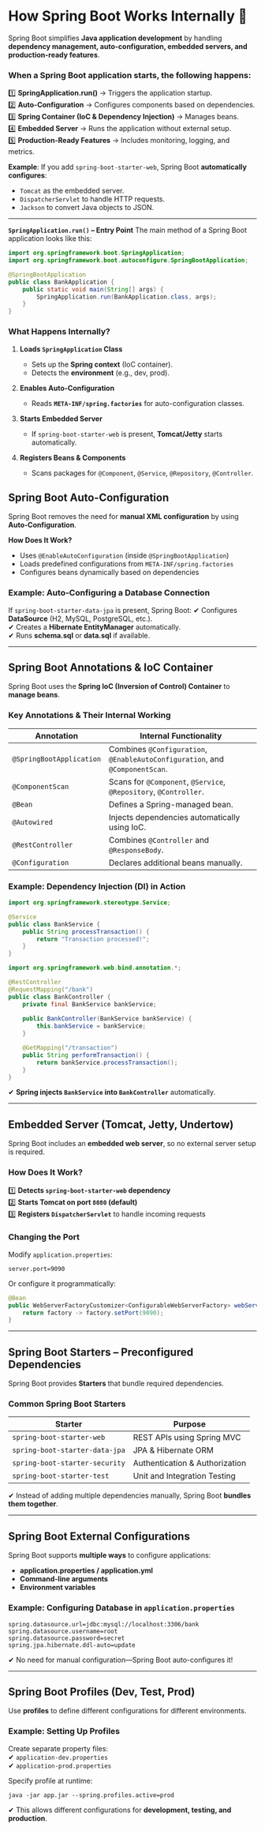 # **How Spring Boot Works Internally 🚀**

Spring Boot simplifies **Java application development** by handling **dependency management, auto-configuration, embedded servers, and production-ready features**.


### When a Spring Boot application starts, the following happens:

1️⃣ **SpringApplication.run()** → Triggers the application startup.  
2️⃣ **Auto-Configuration** → Configures components based on dependencies.  
3️⃣ **Spring Container (IoC & Dependency Injection)** → Manages beans.  
4️⃣ **Embedded Server** → Runs the application without external setup.  
5️⃣ **Production-Ready Features** → Includes monitoring, logging, and metrics.

**Example**: If you add `spring-boot-starter-web`, Spring Boot **automatically configures**:
- `Tomcat` as the embedded server.
- `DispatcherServlet` to handle HTTP requests.
- `Jackson` to convert Java objects to JSON.

---

**`SpringApplication.run()` – Entry Point**
The main method of a Spring Boot application looks like this:

```java
import org.springframework.boot.SpringApplication;
import org.springframework.boot.autoconfigure.SpringBootApplication;

@SpringBootApplication
public class BankApplication {
    public static void main(String[] args) {
        SpringApplication.run(BankApplication.class, args);
    }
}
```
### **What Happens Internally?**
1. **Loads `SpringApplication` Class**
    - Sets up the **Spring context** (IoC container).
    - Detects the **environment** (e.g., dev, prod).

2. **Enables Auto-Configuration**
    - Reads **`META-INF/spring.factories`** for auto-configuration classes.

3. **Starts Embedded Server**
    - If `spring-boot-starter-web` is present, **Tomcat/Jetty** starts automatically.

4. **Registers Beans & Components**
    - Scans packages for `@Component`, `@Service`, `@Repository`, `@Controller`.



## **Spring Boot Auto-Configuration**
Spring Boot removes the need for **manual XML configuration** by using **Auto-Configuration**.

**How Does It Work?**
- Uses `@EnableAutoConfiguration` (inside `@SpringBootApplication`)
- Loads predefined configurations from `META-INF/spring.factories`
- Configures beans dynamically based on dependencies

### **Example: Auto-Configuring a Database Connection**
If `spring-boot-starter-data-jpa` is present, Spring Boot:
✔ Configures **DataSource** (H2, MySQL, PostgreSQL, etc.).  
✔ Creates a **Hibernate EntityManager** automatically.  
✔ Runs **schema.sql** or **data.sql** if available.

---

## **Spring Boot Annotations & IoC Container**
Spring Boot uses the **Spring IoC (Inversion of Control) Container** to **manage beans**.

### **Key Annotations & Their Internal Working**
| Annotation | Internal Functionality |
|------------|-----------------------|
| `@SpringBootApplication` | Combines `@Configuration`, `@EnableAutoConfiguration`, and `@ComponentScan`. |
| `@ComponentScan` | Scans for `@Component`, `@Service`, `@Repository`, `@Controller`. |
| `@Bean` | Defines a Spring-managed bean. |
| `@Autowired` | Injects dependencies automatically using IoC. |
| `@RestController` | Combines `@Controller` and `@ResponseBody`. |
| `@Configuration` | Declares additional beans manually. |

### **Example: Dependency Injection (DI) in Action**
```java
import org.springframework.stereotype.Service;

@Service
public class BankService {
    public String processTransaction() {
        return "Transaction processed!";
    }
}
```

```java
import org.springframework.web.bind.annotation.*;

@RestController
@RequestMapping("/bank")
public class BankController {
    private final BankService bankService;
    
    public BankController(BankService bankService) {
        this.bankService = bankService;
    }

    @GetMapping("/transaction")
    public String performTransaction() {
        return bankService.processTransaction();
    }
}
```
✔ **Spring injects `BankService` into `BankController`** automatically.

---

## **Embedded Server (Tomcat, Jetty, Undertow)**
Spring Boot includes an **embedded web server**, so no external server setup is required.

### **How Does It Work?**
1️⃣ **Detects `spring-boot-starter-web` dependency**  
2️⃣ **Starts Tomcat on port `8080` (default)**  
3️⃣ **Registers `DispatcherServlet`** to handle incoming requests

### **Changing the Port**
Modify `application.properties`:
```properties
server.port=9090
```
Or configure it programmatically:
```java
@Bean
public WebServerFactoryCustomizer<ConfigurableWebServerFactory> webServerCustomizer() {
    return factory -> factory.setPort(9090);
}
```

---

## **Spring Boot Starters – Preconfigured Dependencies**
Spring Boot provides **Starters** that bundle required dependencies.

### **Common Spring Boot Starters**
| Starter | Purpose |
|---------|---------|
| `spring-boot-starter-web` | REST APIs using Spring MVC |
| `spring-boot-starter-data-jpa` | JPA & Hibernate ORM |
| `spring-boot-starter-security` | Authentication & Authorization |
| `spring-boot-starter-test` | Unit and Integration Testing |

✔ Instead of adding multiple dependencies manually, Spring Boot **bundles them together**.

---


## **Spring Boot External Configurations**
Spring Boot supports **multiple ways** to configure applications:
- **application.properties / application.yml**
- **Command-line arguments**
- **Environment variables**

### **Example: Configuring Database in `application.properties`**
```properties
spring.datasource.url=jdbc:mysql://localhost:3306/bank
spring.datasource.username=root
spring.datasource.password=secret
spring.jpa.hibernate.ddl-auto=update
```
✔ No need for manual configuration—Spring Boot auto-configures it!

---

## **Spring Boot Profiles (Dev, Test, Prod)**
Use **profiles** to define different configurations for different environments.

### **Example: Setting Up Profiles**
Create separate property files:  
✔ `application-dev.properties`  
✔ `application-prod.properties`

Specify profile at runtime:
```shell
java -jar app.jar --spring.profiles.active=prod
```
✔ This allows different configurations for **development, testing, and production**.

